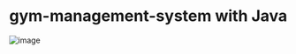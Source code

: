 # gym-management-system with Java
![image](https://user-images.githubusercontent.com/116680886/229278123-d5ad4377-b627-4caa-a6c2-db270feb603a.png)

